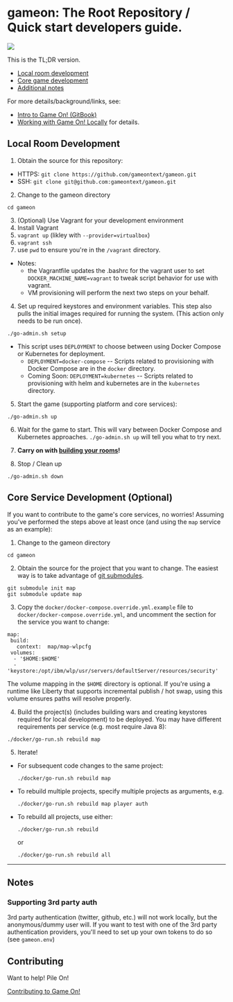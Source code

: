 # gameon: The Root Repository / Quick start developers guide.

<a href="https://zenhub.com"><img src="https://raw.githubusercontent.com/ZenHubIO/support/master/zenhub-badge.png"></a>

This is the TL;DR version.
* [Local room development](#local-room-development)
* [Core game development](#core-game-development)
* [Additional notes](#notes)

 For more details/background/links, see: 
* [Intro to Game On! (GitBook)](https://book.gameontext.org/)
* [Working with Game On! Locally](https://book.gameontext.org/walkthroughs/local-build.html) for details.

## Local Room Development

1. Obtain the source for this repository:
  * HTTPS: `git clone https://github.com/gameontext/gameon.git`
  * SSH: `git clone git@github.com:gameontext/gameon.git`

2. Change to the gameon directory
  ```
  cd gameon
  ```

3. (Optional) Use Vagrant for your development environment
  1. Install Vagrant
  2. `vagrant up` (likley with `--provider=virtualbox`)
  3. `vagrant ssh`
  4. use `pwd` to ensure you're in the `/vagrant` directory.

  * Notes:
    * the Vagrantfile updates the .bashrc for the vagrant user to set `DOCKER_MACHINE_NAME=vagrant` to tweak script behavior for use with vagrant.
    * VM provisioning will perform the next two steps on your behalf. 

4. Set up required keystores and environment variables. This step also pulls the initial images required for running the system. (This action only needs to be run once).
```
./go-admin.sh setup
```

  * This script uses `DEPLOYMENT` to choose between using Docker Compose or Kubernetes for deployment.
    * `DEPLOYMENT=docker-compose` -- Scripts related to provisioning with Docker Compose are in the `docker` directory.
    * Coming Soon: `DEPLOYMENT=kubernetes` -- Scripts related to provisioning with helm and kubernetes are in the `kubernetes` directory. 
    
5. Start the game (supporting platform and core services):
```
./go-admin.sh up
```

6. Wait for the game to start. This will vary between Docker Compose and Kubernetes approaches. `./go-admin.sh up` will tell you what to try next.

7. **Carry on with [building your rooms](https://gameontext.gitbooks.io/gameon-gitbook/content/walkthroughs/createRoom.html)!**

8. Stop / Clean up
```
./go-admin.sh down
```


## Core Service Development (Optional)

If you want to contribute to the game's core services, no worries! Assuming you've performed the steps above at least once (and using the `map` service as an example):

1. Change to the gameon directory
  ```
  cd gameon
  ```

2. Obtain the source for the project that you want to change. The easiest way is to take advantage of
[git submodules](https://gameontext.gitbooks.io/gameon-gitbook/content/walkthroughs/git.html).
  ```
  git submodule init map
  git submodule update map
  ```

3. Copy the `docker/docker-compose.override.yml.example` file to `docker/docker-compose.override.yml`,
   and uncomment the section for the service you want to change:
  ```
  map:
   build:
     context:  map/map-wlpcfg
   volumes:
    - '$HOME:$HOME'
    - 'keystore:/opt/ibm/wlp/usr/servers/defaultServer/resources/security'
  ```
   The volume mapping in the `$HOME` directory is optional. If you're using a runtime like Liberty
   that supports incremental publish / hot swap, using this volume ensures paths will resolve properly.

4. Build the project(s) (includes building wars and creating keystores required for local development) to be deployed. You may have different requirements per service (e.g. most require Java 8):
  ```
  ./docker/go-run.sh rebuild map
  ```

5. Iterate!
  * For subsequent code changes to the same project:
    ```
    ./docker/go-run.sh rebuild map
    ```
  
  * To rebuild multiple projects, specify multiple projects as arguments, e.g.
    ```
    ./docker/go-run.sh rebuild map player auth
    ```

  * To rebuild all projects, use either:
    ```
    ./docker/go-run.sh rebuild
    ```
    or
    ```
    ./docker/go-run.sh rebuild all
    ```

----

## Notes

### Supporting 3rd party auth

3rd party authentication (twitter, github, etc.) will not work locally, but the anonymous/dummy user will. If you want to test with one of the 3rd party authentication providers, you'll need to set up your own tokens to do so (see `gameon.env`)

## Contributing

Want to help! Pile On!

[Contributing to Game On!](https://github.com/gameontext/gameon/blob/master/CONTRIBUTING.md)
